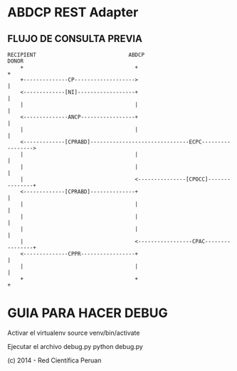 ABDCP REST Adapter
==================


FLUJO DE CONSULTA PREVIA
---

    RECIPIENT                             ABDCP                                 DONOR
        +                                   +                                     +  
        +--------------CP------------------->                                     |  
        <-------------[NI]------------------+                                     |  
        |                                   |                                     |  
        <--------------ANCP-----------------+                                     |  
        |                                   |                                     |  
        <-------------[CPRABD]-------------------------------ECPC----------------->  
        |                                   |                                     |  
        |                                   |                                     |  
        |                                   <---------------[CPOCC]---------------+  
        <-------------[CPRABD]--------------+                                     |  
        |                                   |                                     |  
        |                                   |                                     |  
        |                                   |                                     |  
        |                                   <-----------------CPAC----------------+  
        <--------------CPPR-----------------+                                     |  
        |                                   |                                     |  
        +                                   +                                     +  


GUIA PARA HACER DEBUG
===

Activar el virtualenv
    source venv/bin/activate

Ejecutar el archivo debug.py
    python debug.py

(c) 2014 - Red Científica Peruan
